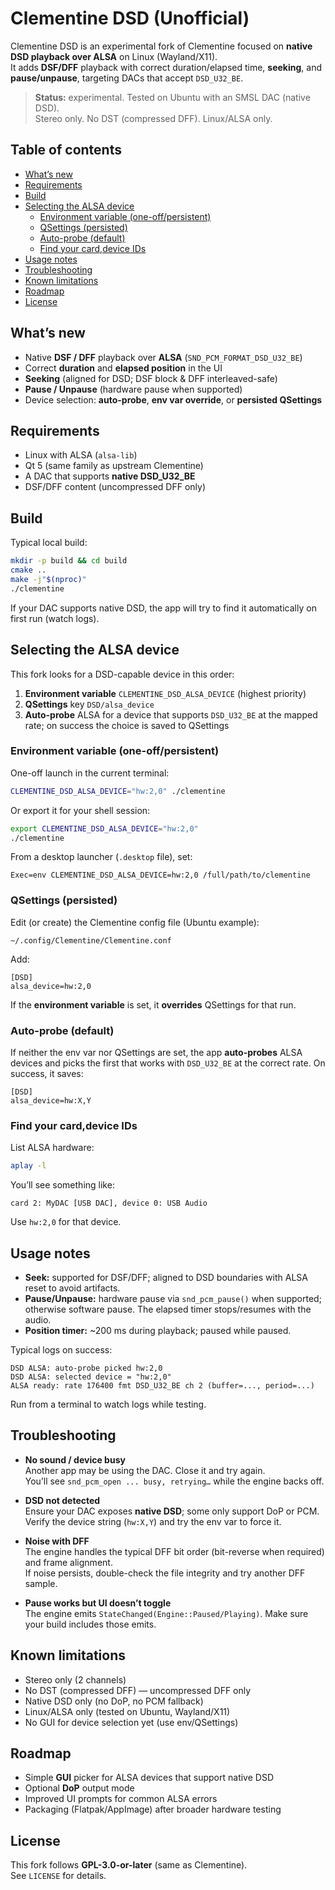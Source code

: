 # Clementine DSD (Unofficial)

Clementine DSD is an experimental fork of Clementine focused on **native DSD playback over ALSA** on Linux (Wayland/X11).  
It adds **DSF/DFF** playback with correct duration/elapsed time, **seeking**, and **pause/unpause**, targeting DACs that accept `DSD_U32_BE`.

> **Status:** experimental. Tested on Ubuntu with an SMSL DAC (native DSD).  
> Stereo only. No DST (compressed DFF). Linux/ALSA only.

## Table of contents

- [What’s new](#whats-new)
- [Requirements](#requirements)
- [Build](#build)
- [Selecting the ALSA device](#selecting-the-alsa-device)
  - [Environment variable (one-off/persistent)](#environment-variable-one-offpersistent)
  - [QSettings (persisted)](#qsettings-persisted)
  - [Auto-probe (default)](#auto-probe-default)
  - [Find your card,device IDs](#find-your-carddevice-ids)
- [Usage notes](#usage-notes)
- [Troubleshooting](#troubleshooting)
- [Known limitations](#known-limitations)
- [Roadmap](#roadmap)
- [License](#license)

## What’s new

- Native **DSF / DFF** playback over **ALSA** (`SND_PCM_FORMAT_DSD_U32_BE`)
- Correct **duration** and **elapsed position** in the UI
- **Seeking** (aligned for DSD; DSF block & DFF interleaved-safe)
- **Pause / Unpause** (hardware pause when supported)
- Device selection: **auto-probe**, **env var override**, or **persisted QSettings**

## Requirements

- Linux with ALSA (`alsa-lib`)
- Qt 5 (same family as upstream Clementine)
- A DAC that supports **native DSD_U32_BE**
- DSF/DFF content (uncompressed DFF only)

## Build

Typical local build:

```bash
mkdir -p build && cd build
cmake ..
make -j"$(nproc)"
./clementine
```

If your DAC supports native DSD, the app will try to find it automatically on first run (watch logs).

## Selecting the ALSA device

This fork looks for a DSD-capable device in this order:

1. **Environment variable** `CLEMENTINE_DSD_ALSA_DEVICE` (highest priority)  
2. **QSettings** key `DSD/alsa_device`  
3. **Auto-probe** ALSA for a device that supports `DSD_U32_BE` at the mapped rate; on success the choice is saved to QSettings

### Environment variable (one-off/persistent)

One-off launch in the current terminal:
```bash
CLEMENTINE_DSD_ALSA_DEVICE="hw:2,0" ./clementine
```

Or export it for your shell session:
```bash
export CLEMENTINE_DSD_ALSA_DEVICE="hw:2,0"
./clementine
```

From a desktop launcher (`.desktop` file), set:
```
Exec=env CLEMENTINE_DSD_ALSA_DEVICE=hw:2,0 /full/path/to/clementine
```

### QSettings (persisted)

Edit (or create) the Clementine config file (Ubuntu example):

```
~/.config/Clementine/Clementine.conf
```

Add:
```
[DSD]
alsa_device=hw:2,0
```

If the **environment variable** is set, it **overrides** QSettings for that run.

### Auto-probe (default)

If neither the env var nor QSettings are set, the app **auto-probes** ALSA devices and picks the first that works with `DSD_U32_BE` at the correct rate. On success, it saves:

```
[DSD]
alsa_device=hw:X,Y
```

### Find your card,device IDs

List ALSA hardware:
```bash
aplay -l
```

You’ll see something like:
```
card 2: MyDAC [USB DAC], device 0: USB Audio
```

Use `hw:2,0` for that device.

## Usage notes

- **Seek:** supported for DSF/DFF; aligned to DSD boundaries with ALSA reset to avoid artifacts.  
- **Pause/Unpause:** hardware pause via `snd_pcm_pause()` when supported; otherwise software pause. The elapsed timer stops/resumes with the audio.  
- **Position timer:** ~200 ms during playback; paused while paused.

Typical logs on success:
```
DSD ALSA: auto-probe picked hw:2,0
DSD ALSA: selected device = "hw:2,0"
ALSA ready: rate 176400 fmt DSD_U32_BE ch 2 (buffer=..., period=...)
```

Run from a terminal to watch logs while testing.

## Troubleshooting

- **No sound / device busy**  
  Another app may be using the DAC. Close it and try again.  
  You’ll see `snd_pcm_open ... busy, retrying…` while the engine backs off.

- **DSD not detected**  
  Ensure your DAC exposes **native DSD**; some only support DoP or PCM.  
  Verify the device string (`hw:X,Y`) and try the env var to force it.

- **Noise with DFF**  
  The engine handles the typical DFF bit order (bit-reverse when required) and frame alignment.  
  If noise persists, double-check the file integrity and try another DFF sample.

- **Pause works but UI doesn’t toggle**  
  The engine emits `StateChanged(Engine::Paused/Playing)`. Make sure your build includes those emits.

## Known limitations

- Stereo only (2 channels)  
- No DST (compressed DFF) — uncompressed DFF only  
- Native DSD only (no DoP, no PCM fallback)  
- Linux/ALSA only (tested on Ubuntu, Wayland/X11)  
- No GUI for device selection yet (use env/QSettings)

## Roadmap

- Simple **GUI** picker for ALSA devices that support native DSD  
- Optional **DoP** output mode  
- Improved UI prompts for common ALSA errors  
- Packaging (Flatpak/AppImage) after broader hardware testing

## License

This fork follows **GPL-3.0-or-later** (same as Clementine).  
See `LICENSE` for details.
